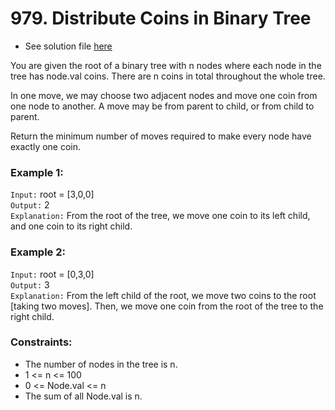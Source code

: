 # 979. Distribute Coins in Binary Tree

- See solution file [here](./solution.cpp)

You are given the root of a binary tree with n nodes where each node in the tree has
node.val coins. There are n coins in total throughout the whole tree.

In one move, we may choose two adjacent nodes and move one coin from one node to another.
A move may be from parent to child, or from child to parent.

Return the minimum number of moves required to make every node have exactly one coin.

### Example 1:

`Input:` root = [3,0,0]  
`Output:` 2  
`Explanation:` From the root of the tree, we move one coin to its left child, and one coin to its right child.  

### Example 2:

`Input:` root = [0,3,0]  
`Output:` 3  
`Explanation:` From the left child of the root, we move two coins to the root [taking two moves].
Then, we move one coin from the root of the tree to the right child.  
 
### Constraints:

- The number of nodes in the tree is n.
- 1 <= n <= 100
- 0 <= Node.val <= n
- The sum of all Node.val is n.